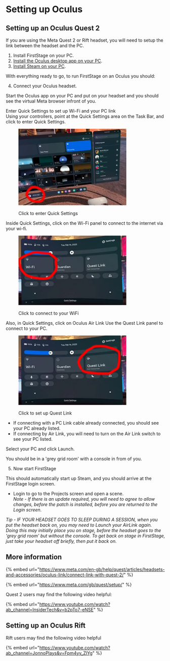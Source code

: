 # Setting up Oculus

## Setting up an Oculus Quest 2

If you are using the Meta Quest 2 or Rift headset, you will need to setup the link between the headset and the PC.

1. Install FirstStage on your PC.
2. [Install the Oculus desktop app on your PC](https://www.meta.com/en-gb/help/quest/articles/getting-started/getting-started-with-rift-s/install-oculus-pc-app/).
3. [Install Steam on your PC](https://help.steampowered.com/en/faqs/view/099E-F5D1-8780-4778).

With everything ready to go, to run FirstStage on an Oculus you should:

4. Connect your Oculus headset.

Start the Oculus app on your PC and put on your headset and you should see the virtual Meta browser infront of you.&#x20;

Enter Quick Settings to set up Wi-Fi and your PC link\
Using your controllers, point at the Quick Settings area on the Task Bar, and click to enter Quick Settings.



<figure><img src="../../.gitbook/assets/Click to access Quick Settings.JPG" alt=""><figcaption><p>Click to enter Quick Settings</p></figcaption></figure>

Inside Quick Settings, click on the Wi-Fi panel to connect to the internet via your wi-fi.



<figure><img src="../../.gitbook/assets/Click to connect to your WiFi.jpg" alt=""><figcaption><p>Click to connect to your WiFi</p></figcaption></figure>

Also, in Quick Settings, click on Oculus Air Link Use the Quest Link panel to connect to your PC.



<figure><img src="../../.gitbook/assets/Click to set up Quest Link.jpg" alt=""><figcaption><p>Click to set up Quest Link</p></figcaption></figure>

* If connecting with a PC Link cable already connected, you should see your PC already listed.
* If connecting by Air Link, you will need to turn on the Air Link switch to see your PC listed.

Select your PC and click Launch.

You should be in a 'grey grid room' with a console in from of you.

5. Now start FirstStage

This should automatically start up Steam, and you should arrive at the FirstStage login screen.

* Login to go to the Projects screen and open a scene.\
  _Note - If there is an update required, you will need to agree to allow changes, before the patch is installed, before you are returned to the Login screen._

_Tip - IF YOUR HEADSET GOES TO SLEEP DURING A SESSION, when you put the headset back on, you may need to Launch your AirLink again. Doing this may initially place you on stage, before the headset goes to the 'grey grid room' but without the console. To get back on stage in FirstStage, just take your headset off briefly, then put it back on._



## More information

{% embed url="https://www.meta.com/en-gb/help/quest/articles/headsets-and-accessories/oculus-link/connect-link-with-quest-2/" %}

{% embed url="https://www.meta.com/gb/quest/setup/" %}

Quest 2 users may find the following video helpful:

{% embed url="https://www.youtube.com/watch?ab_channel=InsiderTech&v=b2pTo7-eNSE" %}

## Setting up an Oculus Rift

Rift users may find the following video helpful

{% embed url="https://www.youtube.com/watch?ab_channel=JonnoPlays&v=Fpm4yv_ZlYg" %}
